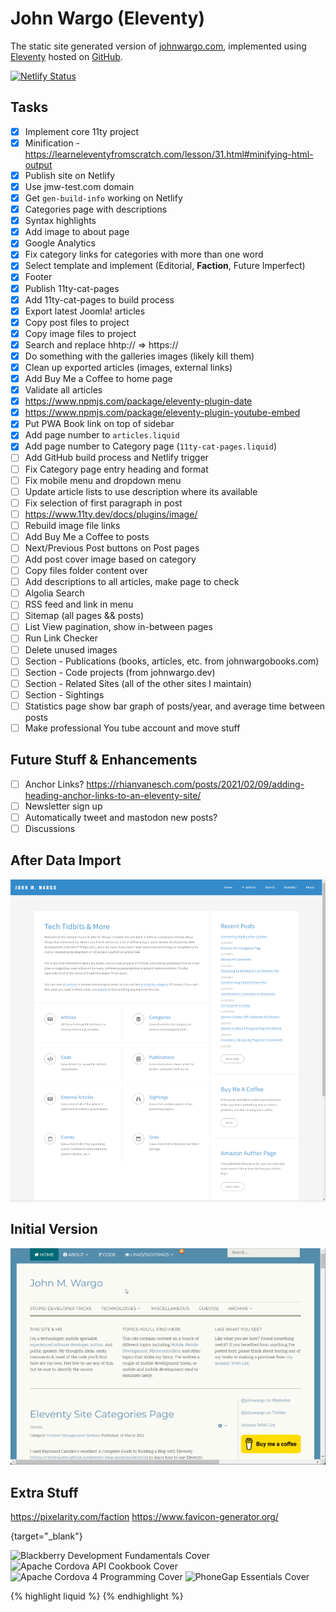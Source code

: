 # John Wargo (Eleventy)

The static site generated version of [johnwargo.com](https://johnwargo.com), implemented using [Eleventy](https://www.11ty.dev/) hosted on [GitHub](https://github.com/johnwargo/johnwargo-static-11ty).

[![Netlify Status](https://api.netlify.com/api/v1/badges/9c776198-312a-450e-a329-fbb33e7afa79/deploy-status)](https://app.netlify.com/sites/johnwargo/deploys)

## Tasks

* [x] Implement core 11ty project
* [x] Minification - https://learneleventyfromscratch.com/lesson/31.html#minifying-html-output
* [x] Publish site on Netlify
* [x] Use jmw-test.com domain
* [x] Get `gen-build-info` working on Netlify
* [x] Categories page with descriptions
* [x] Syntax highlights
* [x] Add image to about page
* [x] Google Analytics
* [x] Fix category links for categories with more than one word
* [x] Select template and implement (Editorial, **Faction**, Future Imperfect)
* [x] Footer
* [x] Publish 11ty-cat-pages
* [x] Add 11ty-cat-pages to build process
* [x] Export latest Joomla! articles
* [x] Copy post files to project
* [x] Copy image files to project
* [x] Search and replace hhtp:// => https://
* [x] Do something with the galleries images (likely kill them)
* [x] Clean up exported articles (images, external links)
* [x] Add Buy Me a Coffee to home page
* [x] Validate all articles
* [x] https://www.npmjs.com/package/eleventy-plugin-date
* [x] https://www.npmjs.com/package/eleventy-plugin-youtube-embed
* [x] Put PWA Book link on top of sidebar
* [x] Add page number to `articles.liquid`
* [x] Add page number to Category page (`11ty-cat-pages.liquid`)
* [ ] Add GitHub build process and Netlify trigger
* [ ] Fix Category page entry heading and format
* [ ] Fix mobile menu and dropdown menu
* [ ] Update article lists to use description where its available
* [ ] Fix selection of first paragraph in post
* [ ] https://www.11ty.dev/docs/plugins/image/
* [ ] Rebuild image file links
* [ ] Add Buy Me a Coffee to posts
* [ ] Next/Previous Post buttons on Post pages
* [ ] Add post cover image based on category
* [ ] Copy files folder content over
* [ ] Add descriptions to all articles, make page to check
* [ ] Algolia Search
* [ ] RSS feed and link in menu
* [ ] Sitemap (all pages && posts)
* [ ] List View pagination, show in-between pages
* [ ] Run Link Checker
* [ ] Delete unused images
* [ ] Section - Publications (books, articles, etc. from johnwargobooks.com)
* [ ] Section - Code projects (from johnwargo.dev)
* [ ] Section - Related Sites (all of the other sites I maintain)
* [ ] Section - Sightings
* [ ] Statistics page show bar graph of posts/year, and average time between posts
* [ ] Make professional You tube account and move stuff

## Future Stuff & Enhancements 

* [ ] Anchor Links? https://rhianvanesch.com/posts/2021/02/09/adding-heading-anchor-links-to-an-eleventy-site/
* [ ] Newsletter sign up
* [ ] Automatically tweet and mastodon new posts?
* [ ] Discussions

## After Data Import

![Home Page 20230415](images/image-02.png)

## Initial Version

![Home Page](images/image-01.png)

## Extra Stuff

https://pixelarity.com/faction
https://www.favicon-generator.org/

[](){target="_blank"}

![Blackberry Development Fundamentals Cover](/images/covers/bbdf-cover-160.png)
![Apache Cordova API Cookbook Cover](/images/covers/acac-cover-160.png)
![Apache Cordova 4 Programming Cover](/images/covers/ac4p-cover-160.png)
![PhoneGap Essentials Cover](/images/covers/phonegap-essentials-cover-160.png)

{% highlight liquid %}
{% endhighlight %}